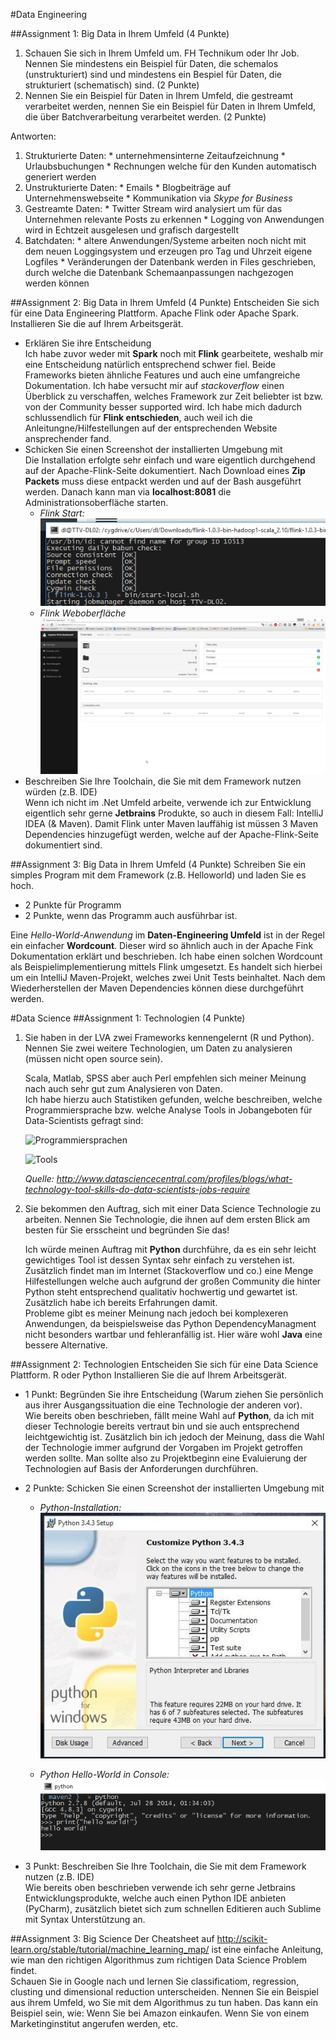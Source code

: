 #Data Engineering

##Assignment 1: Big Data in Ihrem Umfeld (4 Punkte)
1. Schauen Sie sich in Ihrem Umfeld um. FH Technikum oder Ihr Job. Nennen Sie mindestens ein Beispiel für Daten, die schemalos (unstrukturiert) sind und mindestens ein Bespiel für Daten, die strukturiert (schematisch) sind. (2 Punkte)
2. Nennen Sie ein Beispiel für Daten in Ihrem Umfeld, die gestreamt verarbeitet werden, nennen Sie ein Beispiel für Daten in Ihrem Umfeld, die über Batchverarbeitung verarbeitet werden. (2 Punkte)

Antworten:
  1. Strukturierte Daten:
  	* unternehmensinterne Zeitaufzeichnung
  	* Urlaubsbuchungen
  	* Rechnungen welche für den Kunden automatisch generiert werden
  2. Unstrukturierte Daten: 
  	* Emails 
  	* Blogbeiträge auf Unternehmenswebseite
  	* Kommunikation via _Skype for Business_
  3. Gestreamte Daten: 
  	* Twitter Stream wird analysiert um für das Unternehmen relevante Posts zu erkennen
  	* Logging von Anwendungen wird in Echtzeit ausgelesen und grafisch dargestellt
  4. Batchdaten: 
  	* altere Anwendungen/Systeme arbeiten noch nicht mit dem neuen Loggingsystem und erzeugen pro Tag und Uhrzeit eigene Logfiles
  	* Veränderungen der Datenbank werden in Files geschrieben, durch welche die Datenbank Schemaanpassungen nachgezogen werden können
  
##Assignment 2: Big Data in Ihrem Umfeld (4 Punkte)
Entscheiden Sie sich für eine Data Engineering Plattform. Apache Flink oder Apache Spark. Installieren Sie die auf Ihrem Arbeitsgerät.
* Erklären Sie ihre Entscheidung  
	Ich habe zuvor weder mit __Spark__ noch mit __Flink__ gearbeitete, weshalb mir eine Entscheidung natürlich entsprechend schwer fiel. Beide Frameworks bieten ähnliche Features und auch eine umfangreiche Dokumentation. 
    Ich habe versucht mir auf _stackoverflow_ einen Überblick zu verschaffen, welches Framework zur Zeit beliebter ist bzw. von der Community besser supported wird. Ich habe mich dadurch schlussendlich für __Flink entschieden__, auch weil ich die Anleitungne/Hilfestellungen auf der entsprechenden Website ansprechender fand.
* Schicken Sie einen Screenshot der installierten Umgebung mit  
	Die Installation erfolgte sehr einfach und ware eigentlich durchgehend auf der Apache-Flink-Seite dokumentiert. Nach Download eines __Zip Packets__ muss diese entpackt werden und auf der Bash ausgeführt werden. Danach kann man via __localhost:8081__ die Administrationsoberfläche starten.  
    - _Flink Start:_  
	![Flink Start](https://github.com/duffleit/bld_2016/blob/master/screenshots/console.png?raw=true)
	- _Flink Weboberfläche_  
	![Flink Oberfläche](https://github.com/duffleit/bld_2016/blob/master/screenshots/webinterface.png?raw=true)
* Beschreiben Sie Ihre Toolchain, die Sie mit dem Framework nutzen würden (z.B. IDE)  
	Wenn ich nicht im .Net Umfeld arbeite, verwende ich zur Entwicklung eigentlich sehr gerne __Jetbrains__ Produkte, so auch in diesem Fall: IntelliJ IDEA (& Maven). 
    Damit Flink unter Maven lauffähig ist müssen 3 Maven Dependencies hinzugefügt werden, welche auf der Apache-Flink-Seite dokumentiert sind.

##Assignment 3: Big Data in Ihrem Umfeld (4 Punkte)
Schreiben Sie ein simples Program mit dem Framework (z.B. Helloworld) und laden Sie es hoch.

* 2 Punkte für Programm
* 2 Punkte, wenn das Programm auch ausführbar ist.

Eine _Hello-World-Anwendung_ im __Daten-Engineering Umfeld__ ist in der Regel ein einfacher __Wordcount__. Dieser wird so ähnlich auch in der Apache Fink Dokumentation erklärt und beschrieben. Ich habe einen solchen Wordcount als Beispielimplementierung mittels Flink umgesetzt. Es handelt sich hierbei um ein IntelliJ Maven-Projekt, welches zwei Unit Tests beinhaltet. Nach dem Wiederherstellen der Maven Dependencies können diese durchgeführt werden.
  
#Data Science
##Assignment 1: Technologien (4 Punkte)
1. Sie haben in der LVA zwei Frameworks kennengelernt (R und Python). Nennen Sie zwei weitere Technologien, um Daten zu analysieren (müssen nicht open source sein).

    Scala, Matlab, SPSS aber auch Perl empfehlen sich meiner Meinung nach auch sehr gut zum Analysieren von Daten.   
	Ich habe hierzu auch Statistiken gefunden, welche beschreiben, welche
	Programmiersprache bzw. welche Analyse Tools in Jobangeboten für Data-Scientists gefragt sind:

	![Programmiersprachen](http://api.ning.com/files/HRXB3pTHxIoFxP8VG2ML5FPV5KzCia0LUG5goGrn*ytWqT10vfPhsY*vN*EXPy0rFRASaoKy-6Mt4vPswNGLz4owrc8JhL*A/ProgrammingLanguagesListedinDataScientistJobDescriptions.jpg")

	![Tools](http://api.ning.com/files/HRXB3pTHxIpxa-3eGV*kMF8eukv6ZoX3l2R*VuRqHjZFo1WK3zPg0KSa324eIz*NUZwW2feJtMx3qL1Zs0PAtOu5skjYS-Wv/StatisticalAnalysisToolsListedinDataScientistJobDescriptions.jpg)

	_Quelle: http://www.datasciencecentral.com/profiles/blogs/what-technology-tool-skills-do-data-scientists-jobs-require_

2. Sie bekommen den Auftrag, sich mit einer Data Science Technologie zu arbeiten. Nennen Sie Technologie, die ihnen auf dem ersten Blick am besten für Sie ersscheint und begründen Sie das!

	Ich würde meinen Auftrag mit __Python__ durchführe, da es ein sehr leicht gewichtiges Tool ist dessen Syntax sehr einfach zu verstehen ist. Zusätzlich findet man im Internet (Stackoverflow und co.) eine Menge Hilfestellungen welche auch aufgrund der großen Community die hinter Python steht entsprechend qualitativ hochwertig und gewartet ist. Zusätzlich habe ich bereits Erfahrungen damit.  
    Probleme gibt es meiner Meinung nach jedoch bei komplexeren Anwendungen, da beispielsweise das Python DependencyManagment nicht besonders wartbar und fehleranfällig ist. Hier wäre wohl __Java__ eine bessere Alternative. 

##Assignment 2: Technologien
Entscheiden Sie sich für eine Data Science Plattform. R oder Python Installieren Sie die auf Ihrem Arbeitsgerät.
* 1 Punkt: Begründen Sie ihre Entscheidung (Warum ziehen Sie persönlich aus ihrer Ausgangssituation die eine Technologie der anderen vor).  
	Wie bereits oben beschrieben, fällt meine Wahl auf __Python__, da ich mit dieser Technologie bereits vertraut bin und sie auch entsprechend leichtgewichtig ist. Zusätzlich bin ich jedoch der Meinung, dass die Wahl der Technologie immer aufgrund der Vorgaben im Projekt getroffen werden sollte. Man sollte also zu Projektbeginn eine Evaluierung der Technologien auf Basis der Anforderungen durchführen.
* 2 Punkte: Schicken Sie einen Screenshot der installierten Umgebung mit  
	- _Python-Installation:_  
	![Python Installation](https://github.com/duffleit/bld_2016/blob/master/screenshots/python.jpg?raw=true)
    
    - _Python Hello-World in Console:_  
	![Python Hello World](https://github.com/duffleit/bld_2016/blob/master/screenshots/pythonConsole.png?raw=true)
    
* 3 Punkt: Beschreiben Sie Ihre Toolchain, die Sie mit dem Framework nutzen (z.B. IDE)  
	Wie bereits oben beschrieben verwende ich sehr gerne Jetbrains Entwicklungsprodukte, welche auch einen Python IDE anbieten (PyCharm), zusätzlich bietet sich zum schnellen Editieren auch Sublime mit Syntax Unterstützung an. 

##Assignment 3: Big Science
Der Cheatsheet auf http://scikit-learn.org/stable/tutorial/machine_learning_map/ ist eine einfache Anleitung, wie man den richtigen Algorithmus zum richtigen Data Science Problem findet.  
Schauen Sie in Google nach und lernen Sie classificatiom, regression, clusting und dimensional reduction unterscheiden. 
Nennen Sie ein Beispiel aus ihrem Umfeld, wo Sie mit dem Algorithmus zu tun haben. Das kann ein Beispiel sein, wie: Wenn Sie bei Amazon einkaufen. Wenn Sie von einem Marketinginstitut angerufen werden, etc.  
